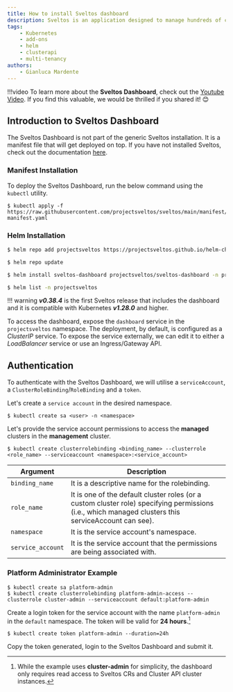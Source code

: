 ```yaml
---
title: How to install Sveltos dashboard
description: Sveltos is an application designed to manage hundreds of clusters by providing declarative cluster APIs. Learn here how to install Sveltos.
tags:
    - Kubernetes
    - add-ons
    - helm
    - clusterapi
    - multi-tenancy
authors:
    - Gianluca Mardente
---
```


!!!video
    To learn more about the **Sveltos Dashboard**, check out the [Youtube Video](https://www.youtube.com/embed/FjFtvrG8LWQ?si=mS8Yt2pleGsl33fK). If you find this valuable, we would be thrilled if you shared it! 😊


## Introduction to Sveltos Dashboard

The Sveltos Dashboard is not part of the generic Sveltos installation. It is a manifest file that will get deployed on top. If you have not installed Sveltos, check out the documentation [here](../install/install.md).

### Manifest Installation

To deploy the Sveltos Dashboard, run the below command using the `kubectl` utility.

```
$ kubectl apply -f https://raw.githubusercontent.com/projectsveltos/sveltos/main/manifest/dashboard-manifest.yaml

```

### Helm Installation

```bash
$ helm repo add projectsveltos https://projectsveltos.github.io/helm-charts

$ helm repo update
```

```bash
$ helm install sveltos-dashboard projectsveltos/sveltos-dashboard -n projectsveltos

$ helm list -n projectsveltos
```

!!! warning
    **_v0.38.4_** is the first Sveltos release that includes the dashboard and it is compatible with Kubernetes **_v1.28.0_** and higher.

To access the dashboard, expose the `dashboard` service in the `projectsveltos` namespace. The deployment, by default, is configured as a _ClusterIP_ service. To expose the service externally, we can edit it to either a _LoadBalancer_ service or use an Ingress/Gateway API.

## Authentication

To authenticate with the Sveltos Dashboard, we will utilise a `serviceAccount`, a `ClusterRoleBinding`/`RoleBinding` and a `token`.

Let's create a `service account` in the desired namespace.

```
$ kubectl create sa <user> -n <namespace>
```

Let's provide the service account permissions to access the **managed** clusters in the **management** cluster.


```
$ kubectl create clusterrolebinding <binding_name> --clusterrole <role_name> --serviceaccount <namespace>:<service_account>
```

| Argument         | Description                                                                                                                                            |
|------------------|--------------------------------------------------------------------------------------------------------------------------------------------------------|
| `binding_name`   | It is a descriptive name for the rolebinding.                                                                                                          |
| `role_name`      | It is one of the default cluster roles (or a custom cluster role) specifying permissions (i.e., which managed clusters this serviceAccount can see). |
| `namespace`      | It is the service account's namespace.                                                                                                                 |
| `service_account`| It is the service account that the permissions are being associated with.                                                                             |

### Platform Administrator Example

```
$ kubectl create sa platform-admin
$ kubectl create clusterrolebinding platform-admin-access --clusterrole cluster-admin --serviceaccount default:platform-admin
```

Create a login token for the service account with the name `platform-admin` in the `default` namespace. The token will be valid for **24 hours**.[^1]

```
$ kubectl create token platform-admin --duration=24h
```

Copy the token generated, login to the Sveltos Dashboard and submit it.

[^1]: While the example uses __cluster-admin__ for simplicity, the dashboard only requires read access to Sveltos CRs and Cluster API cluster instances.